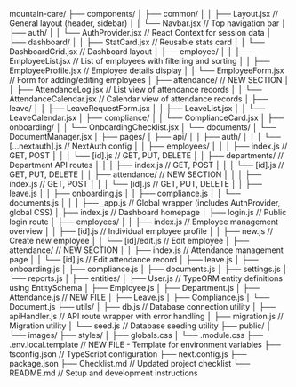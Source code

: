 mountain-care/
├── components/
│   ├── common/
│   │   ├── Layout.jsx               // General layout (header, sidebar)
│   │   └── Navbar.jsx               // Top navigation bar
│   ├── auth/
│   │   └── AuthProvider.jsx         // React Context for session data
│   ├── dashboard/
│   │   ├── StatCard.jsx             // Reusable stats card
│   │   └── DashboardGrid.jsx        // Dashboard layout
│   ├── employee/
│   │   ├── EmployeeList.jsx         // List of employees with filtering and sorting
│   │   ├── EmployeeProfile.jsx      // Employee details display
│   │   └── EmployeeForm.jsx         // Form for adding/editing employees
│   ├── attendance/                  // NEW SECTION
│   │   ├── AttendanceLog.jsx        // List view of attendance records
│   │   └── AttendanceCalendar.jsx   // Calendar view of attendance records
│   ├── leave/
│   │   ├── LeaveRequestForm.jsx
│   │   ├── LeaveList.jsx
│   │   └── LeaveCalendar.jsx
│   ├── compliance/
│   │   └── ComplianceCard.jsx
│   ├── onboarding/
│   │   └── OnboardingChecklist.jsx
│   └── documents/
│       └── DocumentManager.jsx
│
├── pages/
│   ├── api/
│   │   ├── auth/
│   │   │   └── [...nextauth].js     // NextAuth config
│   │   ├── employees/
│   │   │   ├── index.js             // GET, POST
│   │   │   └── [id].js              // GET, PUT, DELETE
│   │   ├── departments/             // Department API routes
│   │   │   ├── index.js             // GET, POST
│   │   │   └── [id].js              // GET, PUT, DELETE
│   │   ├── attendance/              // NEW SECTION
│   │   │   ├── index.js             // GET, POST
│   │   │   └── [id].js              // GET, PUT, DELETE
│   │   ├── leave.js
│   │   ├── onboarding.js
│   │   ├── compliance.js
│   │   └── documents.js
│   │
│   ├── _app.js                      // Global wrapper (includes AuthProvider, global CSS)
│   ├── index.js                     // Dashboard homepage
│   ├── login.js                     // Public login route
│   ├── employees/
│   │   ├── index.js                 // Employee management overview
│   │   ├── [id].js                  // Individual employee profile
│   │   ├── new.js                   // Create new employee
│   │   └── [id]/edit.js             // Edit employee
│   ├── attendance/                  // NEW SECTION
│   │   ├── index.js                 // Attendance management page
│   │   └── [id].js                  // Edit attendance record
│   ├── leave.js
│   ├── onboarding.js
│   ├── compliance.js
│   ├── documents.js
│   ├── settings.js
│   └── reports.js
│
├── entities/
│   ├── User.js                      // TypeORM entity definitions using EntitySchema
│   ├── Employee.js
│   ├── Department.js
│   ├── Attendance.js                // NEW FILE
│   ├── Leave.js
│   ├── Compliance.js
│   └── Document.js
├── utils/
│   ├── db.js                        // Database connection utility
│   ├── apiHandler.js                // API route wrapper with error handling
│   ├── migration.js                 // Migration utility
│   └── seed.js                      // Database seeding utility
├── public/
│   └── images/
├── styles/
│   ├── globals.css
│   └── <module-specific>.module.css
├── .env.local.template              // NEW FILE - Template for environment variables
├── tsconfig.json                    // TypeScript configuration
├── next.config.js
├── package.json
├── Checklist.md                     // Updated project checklist
└── README.md                        // Setup and development instructions